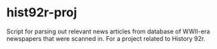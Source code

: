 # hist92r-proj
Script for parsing out relevant news articles from database of WWII-era newspapers that were scanned in. For a project related to History 92r.
